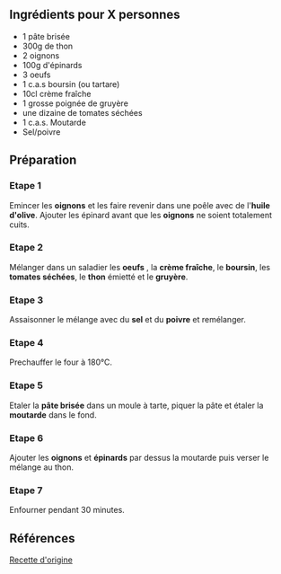 ## Ingrédients pour X personnes

- 1 pâte brisée
- 300g de thon
- 2 oignons
- 100g d'épinards
- 3 oeufs
- 1 c.a.s boursin (ou tartare)
- 10cl crème fraîche
- 1 grosse poignée de gruyère
- une dizaine de tomates séchées
- 1 c.a.s. Moutarde
- Sel/poivre

## Préparation

### Etape 1

Emincer les **oignons** et les faire revenir dans une poêle avec de l'**huile d'olive**. Ajouter les épinard avant que les **oignons** ne soient totalement cuits.

### Etape 2

Mélanger dans un saladier les **oeufs** , la **crème fraîche**, le **boursin**, les **tomates séchées**, le **thon** émietté et le **gruyère**.

### Etape 3

Assaisonner le mélange avec du **sel** et du **poivre** et remélanger.

### Etape 4

Prechauffer le four à 180°C.

### Etape 5

Etaler la **pâte brisée** dans un moule à tarte, piquer la pâte et étaler la **moutarde** dans le fond.

### Etape 6

Ajouter les **oignons** et **épinards** par dessus la moutarde puis verser le mélange au thon.

### Etape 7

Enfourner pendant 30 minutes.

## Références

[Recette d'origine](https://www.instagram.com/p/C4qesxLCrDp/)
